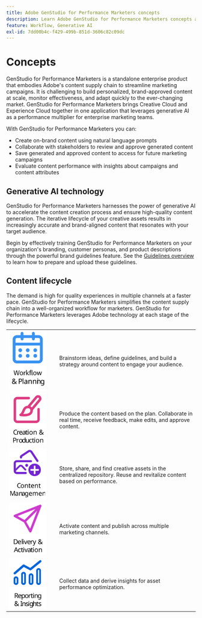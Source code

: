 ```yaml
---
title: Adobe GenStudio for Performance Marketers concepts
description: Learn Adobe GenStudio for Performance Marketers concepts and terminology.
feature: Workflow, Generative AI
exl-id: 7dd00b4c-f429-499b-851d-3606c82c09dc
---
```

# Concepts

GenStudio for Performance Marketers is a standalone enterprise product that embodies Adobe's content supply chain to streamline marketing campaigns. It is challenging to build personalized, brand-approved content at scale, monitor effectiveness, and adapt quickly to the ever-changing market. GenStudio for Performance Marketers brings Creative Cloud and Experience Cloud together in one application that leverages generative AI as a performance multiplier for enterprise marketing teams.

With GenStudio for Performance Marketers you can:

- Create on-brand content using natural language prompts
- Collaborate with stakeholders to review and approve generated content
- Save generated and approved content to access for future marketing campaigns
- Evaluate content performance with insights about campaigns and content attributes

## Generative AI technology

GenStudio for Performance Marketers harnesses the power of generative AI to accelerate the content creation process and ensure high-quality content generation. The iterative lifecycle of your creative assets results in increasingly accurate and brand-aligned content that resonates with your target audience.

Begin by effectively training GenStudio for Performance Marketers on your organization's branding, customer personas, and product descriptions through the powerful brand guidelines feature. See the [Guidelines overview](../user-guide/guidelines/overview.md) to learn how to prepare and upload these guidelines.

## Content lifecycle

The demand is high for quality experiences in multiple channels at a faster pace. GenStudio for Performance Marketers simplifies the content supply chain into a well-organized workflow for marketers. GenStudio for Performance Marketers leverages Adobe technology at each stage of the lifecycle.

<table style="table-layout:fixed">
<tr style="border: 0;">
    <td style="width: 120px;">
       <img alt="calendar" src="../assets/csc-workflow-planning.svg" width="100">
    </td>
    <td>
        <p>Brainstorm ideas, define guidelines, and build a strategy around content to engage your audience.</p>
    </td>
</tr>
<tr style="border: 0;">
    <td style="width: 120px;">
        <img alt="brush and canvas" src="../assets/csc-creation-production.svg" width="100">
    </td>
    <td>
        <p>Produce the content based on the plan. Collaborate in real time, receive feedback, make edits, and approve content.</p>
    </td>
</tr>
<tr style="border: 0;">
    <td style="width: 120px;">
        <img alt="images and more" src="../assets/csc-content-mgmt.svg" width="100">
    </td>
    <td>
        <p>Store, share, and find creative assets in the centralized repository. Reuse and revitalize content based on performance.</p>
    </td>
</tr>
<tr style="border: 0;">
    <td style="width: 120px;">
        <img alt="paper airplane" src="../assets/csc-delivery-activation.svg" width="100">
    </td>
    <td>
        <p>Activate content and publish across multiple marketing channels.</P>
    </td>
</tr>
<tr style="border: 0;">
    <td style="width: 120px;">
        <img alt="chart" src="../assets/csc-reporting-insights.svg" width="100">
    </td>
    <td>
        <p>Collect data and derive insights for asset performance optimization.</p>
    </td>
</tr>
</table>
